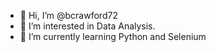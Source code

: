 - 👋 Hi, I’m @bcrawford72
- 👀 I’m interested in Data Analysis.
- 🌱 I’m currently learning Python and Selenium


<!---
bcrawford72/bcrawford72 is a ✨ special ✨ repository because its `README.md` (this file) appears on your GitHub profile.
You can click the Preview link to take a look at your changes.
--->
